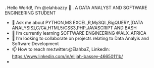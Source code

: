 . Hello World!, I'm @elahbazzy 👋 
. A DATA ANALYST AND SOFTWARE ENGINEERING STUDENT
- 👀 Ask me about PYTHON,MS EXCEL,R,MySQL,BigQUERY,[DATA ANALYSIS],C/C#,HTML5/CSS3,PHP,JAVASCRIPT AND BASH
- 🌱 I’m currently learning SOFTWARE ENGINEERING @ALX_AFRICA
- 💞️ I’m looking to collaborate on projects relating to Data Analyis and Software Development
- 📫 How to reach me:twitter:@ElahbaZ, Linkedln: https://www.linkedin.com/in/elijah-bassey-46650111b/
- 
